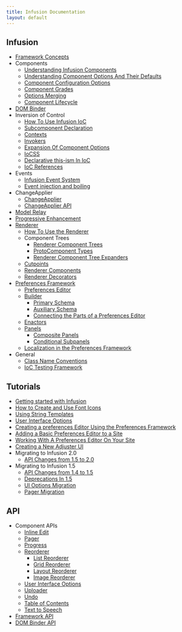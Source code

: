 ```yaml
---
title: Infusion Documentation
layout: default
---
```


## Infusion

* [Framework Concepts](FrameworkConcepts.md)
* Components
  * [Understanding Infusion Components](UnderstandingInfusionComponents.md)
  * [Understanding Component Options And Their Defaults](ComponentOptionsAndDefaults.md)
  * [Component Configuration Options](ComponentConfigurationOptions.md)
  * [Component Grades](ComponentGrades.md)
  * [Options Merging](OptionsMerging.md)
  * [Component Lifecycle](ComponentLifecycle.md)
* [DOM Binder](DOMBinder.md)
* Inversion of Control
  * [How To Use Infusion IoC](HowToUseInfusionIoC.md)
  * [Subcomponent Declaration](SubcomponentDeclaration.md)
  * [Contexts](Contexts.md)
  * [Invokers](Invokers.md)
  * [Expansion Of Component Options](ExpansionOfComponentOptions.md)
  * [IoCSS](IoCSS.md)
  * [Declarative this-ism In IoC](DeclarativeThisismInIoC.md)
  * [IoC References](IoCReferences.md)
* Events
  * [Infusion Event System](InfusionEventSystem.md)
  * [Event injection and boiling](EventInjectionAndBoiling.md)
* ChangeApplier
  * [ChangeApplier](ChangeApplier.md)
  * [ChangeApplier API](ChangeApplierAPI.md)
* [Model Relay](ModelRelay.md)
* [Progressive Enhancement](ProgressiveEnhancement.md)
* [Renderer](Renderer.md)
  * [How To Use the Renderer](HowToUseTheRenderer.md)
  * Component Trees
    * [Renderer Component Trees](RendererComponentTrees.md)
    * [ProtoComponent Types](ProtoComponentTypes.md)
    * [Renderer Component Tree Expanders](RendererComponentTreeExpanders.md)
  * [Cutpoints](Cutpoints.md)
  * [Renderer Components](RendererComponents.md)
  * [Renderer Decorators](RendererDecorators.md)
* [Preferences Framework](PreferencesFramework.md)
  * [Preferences Editor](PreferencesEditor.md)
  * [Builder](Builder.md)
    * [Primary Schema](PrimarySchemaForPreferencesFramework.md)
    * [Auxiliary Schema](AuxiliarySchemaForPreferencesFramework.md)
    * [Connecting the Parts of a Preferences Editor](ConnectingThePartsOfAPreferencesEditor.md)
  * [Enactors](Enactors.md)
  * [Panels](Panels.md)
    * [Composite Panels](CompositePanels.md)
    * [Conditional Subpanels](ConditionalSubpanels.md)
  * [Localization in the Preferences Framework](LocalizationInThePreferencesFramework.md)
* General
  * [Class Name Conventions](ClassNameConventions.md)
  * [IoC Testing Framework](IoCTestingFramework.md)

## Tutorials

* [Getting started with Infusion](tutorial-gettingStartedWithInfusion/GettingStartedWithInfusion.md)
* [How to Create and Use Font Icons](tutorial-iconFonts/HowToCreateAndUseFontIcons.md)
* [Using String Templates](tutorial-usingStringTemplates/UsingStringTemplates.md)
* [User Interface Options](tutorial-userInterfaceOptions/UserInterfaceOptions.md)
* [Creating a preferences Editor Using the Preferences Framework](tutorial-creatingAPreferencesEditorUsingThePreferencesFramework/PreferencesFramework.md)
* [Adding a Basic Preferences Editor to a Site](to-do/AddingPrefsEditorToSite.md)
* [Working With A Preferences Editor On Your Site](to-do/WorkingWithPrefsEditorOnSite.md)
* [Creating a New Adjuster UI](tutorial-creatingANewAdjusterUI/CreatingANewAdjusterUI.md)
* Migrating to Infusion 2.0
    * [API Changes from 1.5 to 2.0](APIChangesFrom1_5To2_0.md)
* Migrating to Infusion 1.5
    * [API Changes from 1.4 to 1.5](APIChangesFrom1_4To1_5.md)
    * [Deprecations In 1.5](DeprecationsIn1_5.md)
    * [UI Options Migration](tutorial-migratingToInfusion1.5/UIOptionsMigration.md)
    * [Pager Migration](tutorial-migratingToInfusion1.5/PagerMigration.md)

## API

* Component APIs
  * [Inline Edit](to-do/InlineEditAPI.md)
  * [Pager](to-do/PagerAPI.md)
  * [Progress](to-do/ProgressAPI.md)
  * [Reorderer](to-do/ReordererAPI.md)
    * [List Reorderer](to-do/ListReordererAPI.md)
    * [Grid Reorderer](to-do/GridReordererAPI.md)
    * [Layout Reorderer](to-do/LayoutReordererAPI.md)
    * [Image Reorderer](to-do/ImageReordererAPI.md)
  * [User Interface Options](UserInterfaceOptionsAPI.md)
  * [Uploader](UploaderAPI.md)
  * [Undo](to-do/UndoAPI.md)
  * [Table of Contents](to-do/TableOfContentsAPI.md)
  * [Text to Speech](TextToSpeechAPI.md)
* [Framework API](to-do/FrameworkAPI.md)
* [DOM Binder API](DOMBinderAPI.md)
